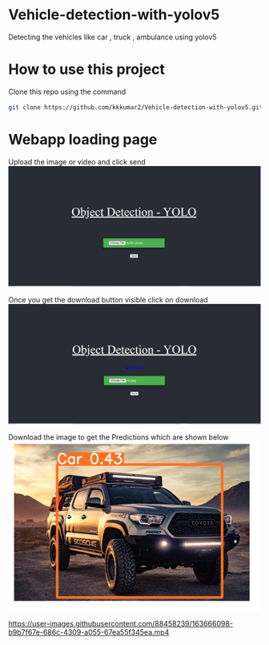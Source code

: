 # Vehicle-detection-with-yolov5
Detecting the vehicles like car , truck , ambulance using yolov5


# How to use this project

Clone this repo using the command 
```bash
git clone https://github.com/kkkumar2/Vehicle-detection-with-yolov5.git
```

# Webapp loading page

Upload the image or video and click send
![My webapp](readme_images/webapp.PNG)

Once you get the download button visible click on download
![ex2](readme_images/output.PNG)

Download the image to get the Predictions which are shown below 
![ex3](readme_images/pred1.PNG)


https://user-images.githubusercontent.com/88458239/163666098-b9b7f67e-686c-4309-a055-67ea55f345ea.mp4

